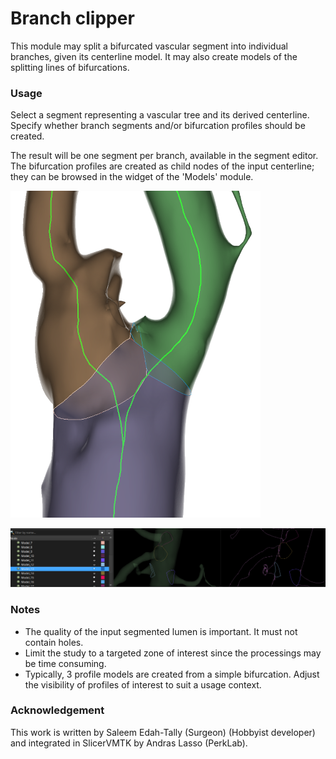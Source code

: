 # Branch clipper

This module may split a bifurcated vascular segment into individual branches, given its centerline model. It may also create models of the splitting lines of bifurcations.

### Usage

Select a segment representing a vascular tree and its derived centerline. Specify whether branch segments and/or bifurcation profiles should be created.

The result will be one segment per branch, available in the segment editor. The bifurcation profiles are created as child nodes of the input centerline; they can be browsed in the widget of the 'Models' module.

![Branch clipper](BranchClipper_0.png)

![Texte alternatif](BranchClipper_1.png)

### Notes

- The quality of the input segmented lumen is important. It must not contain holes.
- Limit the study to a targeted zone of interest since the processings may be time consuming.
- Typically, 3 profile models are created from a simple bifurcation. Adjust the visibility of profiles of interest to suit a usage context.

### Acknowledgement

This work is written by Saleem Edah-Tally (Surgeon) (Hobbyist developer) and integrated in SlicerVMTK by Andras Lasso (PerkLab).















